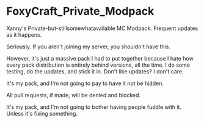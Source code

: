 # FoxyCraft_Private_Modpack
Xanny's Private-but-stillsomewhatavailable MC Modpack. Frequent  updates as it happens.

Seriously. If you aren't joining my server, you shouldn't have this.

However, it's just a massive pack I had to put together because I hate how every pack distribution is entirely behind versions, all the time.
I do some testing, do the updates, and stick it in. Don't like updates? I don't care. 

It's my pack, and I'm not going to pay to have it not be hidden. 




All pull requests, if made, will be denied and blocked. 

It's my pack, and I'm not going to bother having people fuddle with it. Unless it's fixing something.
